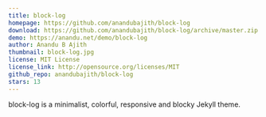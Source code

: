 ```yaml
---
title: block-log
homepage: https://github.com/anandubajith/block-log
download: https://github.com/anandubajith/block-log/archive/master.zip
demo: https://anandu.net/demo/block-log
author: Anandu B Ajith
thumbnail: block-log.jpg
license: MIT License
license_link: http://opensource.org/licenses/MIT
github_repo: anandubajith/block-log
stars: 13
---
```


block-log is a minimalist, colorful, responsive and blocky Jekyll theme.

